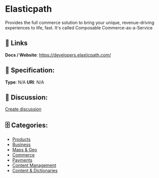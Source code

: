 # Elasticpath


Provides the full commerce solution to bring your unique, revenue-driving experiences to life, fast.  It's called Composable Commerce-as-a-Service

##  🔗 Links
**Docs / Website**: https://developers.elasticpath.com/

## 🧬 Specification:
**Type**: N/A
**URI**: N/A

## 💬 Discussion:
[Create discussion](https://github.com/apis-list/apis-list/discussions/new)

## 🗄️ Categories:
- [Products](https://github.com/apis-list/apis-list#products)
- [Business](https://github.com/apis-list/apis-list#business)
- [Maps & Geo](https://github.com/apis-list/apis-list#maps-and-geo)
- [Commerce](https://github.com/apis-list/apis-list#commerce)
- [Payments](https://github.com/apis-list/apis-list#payments)
- [Content Management](https://github.com/apis-list/apis-list#content-management)
- [Content & Dictionaries](https://github.com/apis-list/apis-list#content-and-dictionaries)







